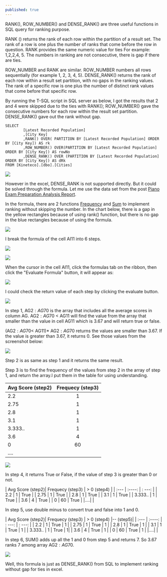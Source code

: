 ```yaml
---
published: true
---
```

RANK(), ROW_NUMBER() and DENSE_RANK() are three useful functions in SQL query for ranking purpose.

RANK () returns the rank of each row within the partition of a result set. The rank of a row is one plus the number of ranks that come before the row in question. RANK provides the same numeric value for ties For example: 1,2,2,4, 5. The numbers in ranking are not consecutive, there is gap if there are ties.

ROW_NUMBER and RANK are similar. ROW_NUMBER numbers all rows sequentially (for example 1, 2, 3, 4, 5). 
DENSE_RANK() returns the rank of each row within a result set partition, with no gaps in the ranking values. The rank of a specific row is one plus the number of distinct rank values that come before that specific row.

By running the T-SQL script in SQL server as below, I got the results that 2 and 4 were skipped due to the ties with RANK(); ROW_NUMBER() gave the consecutive numbers for each row within the result set partition. DENSE_RANK() gave out the rank without gap.


    SELECT 
            [Latest Recorded Population]
            ,[City Key]
            ,RANK() OVER( PARTITION BY [Latest Recorded Population] ORDER BY [City Key]) AS rk
            ,ROW_NUMBER() OVER(PARTITION BY [Latest Recorded Population]  ORDER BY [City Key]) AS rowNo
            ,DENSE_RANK() OVER (PARTITION BY [Latest Recorded Population]  ORDER BY [City Key]) AS dRk
    FROM [Kineteco].[dbo].[Cities]

![]({{site.baseurl}}/images/rk_rn_drk.png)

However in the excel, DENSE_RANK is not supported directly. But it could be solved through the formula.
Let me use the data set from the post [Piano Exam Preparation Analysis Report](https://7fruits.github.io/Piano-Exam-Preparation-Analysis-Report/).

In the formula, there are 2 functions [Frequency](https://support.microsoft.com/en-us/office/frequency-function-44e3be2b-eca0-42cd-a3f7-fd9ea898fdb9) and [Sum](https://support.microsoft.com/en-us/office/sum-function-043e1c7d-7726-4e80-8f32-07b23e057f89) to implement ranking without skipping the number. In the chart below, there is a gap in the yellow rectangles because of using rank() function, but there is no gap in the blue rectangles because of using the formula. 

![]({{site.baseurl}}/images/DenseRank_Excel.png)

I break the formula of the cell AI11 into 6 steps. 

![]({{site.baseurl}}/images/Formula_DenseRank_No.png)


![]({{site.baseurl}}/images/Formula_Eval.png)

When the cursor in the cell AI11, click the formulas tab on the ribbon, then click the "Evaluate Formula" button, it will appear as:

![]({{site.baseurl}}/images/f0.png)

I could check the return value of each step by clicking the evaluate button.

![]({{site.baseurl}}/images/f1.png)

In step 1, AG$2:AG$70 is the array that includes all the average scores in column AG. 
AG$2:AG$70 < AG11 will find the value from the array that smaller than the value in cell AG11 which is 3.67 and will return true or false.

(AG$2:AG$70< AG11)* AG$2:AG$70 returns the values are smaller than 3.67. If the value is greater than 3.67, it returns 0. See those values from the screenshot below:

![]({{site.baseurl}}/images/f-s1.png)

Step 2 is as same as step 1 and it returns the same result.

Step 3 is to find the frequency of the values from step 2 in the array of step 1, and return the array.I put them in the table for using understanding. 

| Avg Score (step2)| Frequecy (step3) | 
| :---        |    :----:   | 
| 2.2      | 1       |
| 2.75   | 1        | 
| 2.8   | 1        | 
| 3.1   | 1        |
| 3.333..   | 1        | 
| 3.6   | 4        | 
| 0   | 60        | 
|....|    |

![]({{site.baseurl}}/images/f-s3.png)

In step 4, it returns True or False, if the value of step 3 is greater than 0 or not.

| Avg Score (step2)| Frequecy (step3) | > 0 (step4)     |
| :---        |    :----:   |         : ---: |
| 2.2      | 1       | True  |
| 2.75   | 1        | True     |
| 2.8   | 1        | True     |
| 3.1   | 1        | True      |
| 3.333..   | 1        | True      |
| 3.6   | 4        | True     |
| 0   | 60        | True    |
|....|    |

In step 5, use double minus to convert true and false into 1 and 0.

| Avg Score (step2)| Frequecy (step3) | > 0 (step4)     |-- (step5)|
| :---        |    :----:   |         : ---: |  : ---: |
| 2.2      | 1       | True  |  1 |
| 2.75   | 1        | True     |  1 |
| 2.8   | 1        | True     |  1 |
| 3.1   | 1        | True      |  1 |
| 3.333..   | 1        | True      |  1|
| 3.6   | 4        | True     |  1 |
| 0   | 60        | True    |  1 |
|....|    |

In step 6, SUM() adds up all the 1 and 0 from step 5 and returns 7. So 3.67 ranks 7 among array AG$2:AG$70.

![]({{site.baseurl}}/images/f-s6.png)

Well, this formula is just as DENSE_RANK() from SQL to implement ranking without gap for ties in excel.